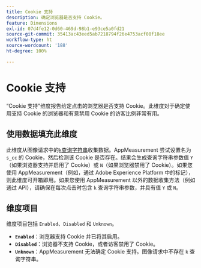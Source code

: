 ```yaml
---
title: Cookie 支持
description: 确定浏览器是否支持 Cookie。
feature: Dimensions
exl-id: 07d4fe12-0d60-469d-98b1-e93ce5a0fd21
source-git-commit: 35413ac43eed5ab7218794f26e4753acf08f18ee
workflow-type: ht
source-wordcount: '188'
ht-degree: 100%

---
```


# Cookie 支持

“Cookie 支持”维度报告给定点击的浏览器是否支持 Cookie。此维度对于确定使用支持 Cookie 的浏览器和有意禁用 Cookie 的访客比例非常有用。

## 使用数据填充此维度

此维度从图像请求中的[`k`查询字符串](/help/implement/validate/query-parameters.md)收集数据。AppMeasurement 尝试设置名为 `s_cc` 的 Cookie，然后检测该 Cookie 是否存在。结果会生成查询字符串参数值 `Y`（如果浏览器支持并启用了 Cookie）或 `N`（如果浏览器禁用了 Cookie）。如果您使用 AppMeasurement（例如，通过 Adobe Experience Platform 中的标记），则此维度可开箱即用。如果您使用 AppMeasurement 以外的数据收集方法（例如通过 API），请确保在每次点击时包含 `k` 查询字符串参数，并具有值 `Y` 或 `N`。

## 维度项目

维度项目包括 `Enabled`、`Disabled` 和 `Unknown`。

* **`Enabled`**：浏览器支持 Cookie 并已将其启用。
* **`Disabled`**：浏览器不支持 Cookie，或者访客禁用了 Cookie。
* **`Unknown`**：AppMeasurement 无法确定 Cookie 支持。图像请求中不存在 `k` 查询字符串。
